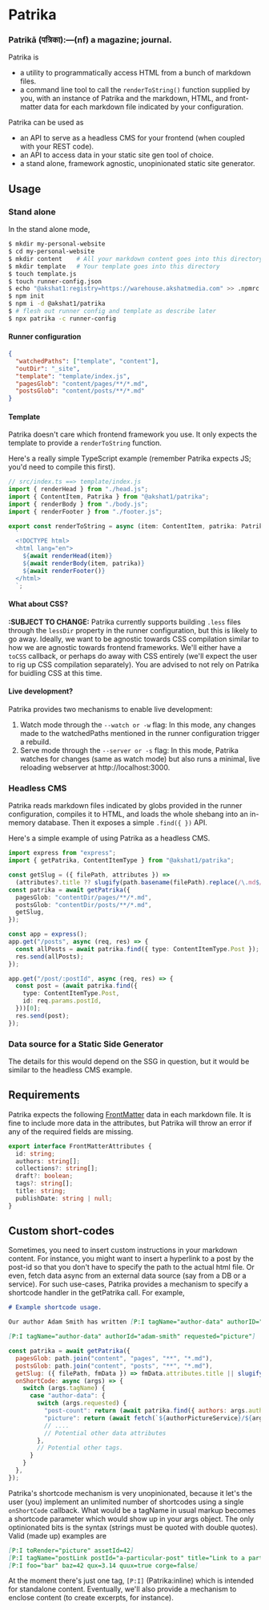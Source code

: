 # Patrika

### Patrikā (पत्रिका):—(nf) a magazine; journal.

Patrika is

- a utility to programmatically access HTML from a bunch of markdown files.
- a command line tool to call the `renderToString()` function supplied by you, with an instance of Patrika and the markdown, HTML, and front-matter data for each markdown file indicated by your configuration.

Patrika can be used as

- an API to serve as a headless CMS for your frontend (when coupled with your REST code).
- an API to access data in your static site gen tool of choice.
- a stand alone, framework agnostic, unopinionated static site generator.

## Usage

### Stand alone

In the stand alone mode,

```sh
$ mkdir my-personal-website
$ cd my-personal-website
$ mkdir content    # All your markdown content goes into this directory
$ mkdir template   # Your template goes into this directory
$ touch template.js
$ touch runner-config.json
$ echo "@akshat1:registry=https://warehouse.akshatmedia.com" >> .npmrc
$ npm init
$ npm i -d @akshat1/patrika
$ # flesh out runner config and template as describe later
$ npx patrika -c runner-config
```

#### Runner configuration

```json
{
  "watchedPaths": ["template", "content"],
  "outDir": "_site",
  "template": "template/index.js",
  "pagesGlob": "content/pages/**/*.md",
  "postsGlob": "content/posts/**/*.md"
}
```

#### Template

Patrika doesn't care which frontend framework you use. It only expects the template to provide a `renderToString` function.

Here's a really simple TypeScript example (remember Patrika expects JS; you'd need to compile this first).

```ts
// src/index.ts ==> template/index.js
import { renderHead } from "./head.js";
import { ContentItem, Patrika } from "@akshat1/patrika";
import { renderBody } from "./body.js";
import { renderFooter } from "./footer.js";

export const renderToString = async (item: ContentItem, patrika: Patrika) =>
  `
  <!DOCTYPE html>
  <html lang="en">
    ${await renderHead(item)}
    ${await renderBody(item, patrika)}
    ${await renderFooter()}
  </html>
  `;
```

#### What about CSS?

**:SUBJECT TO CHANGE:** Patrika currently supports building `.less` files through the `lessDir` property in the runner configuration, but this is likely to go away. Ideally, we want to be agnostic towards CSS compilation similar to how we are agnostic towards frontend frameworks. We'll either have a `toCSS` callback, or perhaps do away with CSS entirely (we'll expect the user to rig up CSS compilation separately). You are advised to not rely on Patrika for buidling CSS at this time.

#### Live development?

Patrika provides two mechanisms to enable live development:

1. Watch mode through the `--watch or -w` flag: In this mode, any changes made to the watchedPaths mentioned in the runner configuration trigger a rebuild.
2. Serve mode through the `--server or -s` flag: In this mode, Patrika watches for changes (same as watch mode) but also runs a minimal, live reloading webserver at http://localhost:3000.

### Headless CMS

Patrika reads markdown files indicated by globs provided in the runner configuration, compiles it to HTML, and loads the whole shebang into an in-memory database. Then it exposes a simple `.find({ })` API.

Here's a simple example of using Patrika as a headless CMS.

```ts
import express from "express";
import { getPatrika, ContentItemType } from "@akshat1/patrika";

const getSlug = ({ filePath, attributes }) =>
  (attributes?.title ?? slugify(path.basename(filePath).replace(/\.md$/, ""))).toLowerCase();
const patrika = await getPatrika({
  pagesGlob: "contentDir/pages/**/*.md",
  postsGlob: "contentDir/posts/**/*.md",
  getSlug,
});

const app = express();
app.get("/posts", async (req, res) => {
  const allPosts = await patrika.find({ type: ContentItemType.Post });
  res.send(allPosts);
});

app.get("/post/:postId", async (req, res) => {
  const post = (await patrika.find({
    type: ContentItemType.Post,
    id: req.params.postId,
  }))[0];
  res.send(post);
});
```

### Data source for a Static Side Generator

The details for this would depend on the SSG in question, but it would be similar to the headless CMS example.

## Requirements

Patrika expects the following [FrontMatter](https://frontmatter.codes/docs/markdown) data in each markdown file. It is fine to include more data in the attributes, but Patrika will throw an error if any of the required fields are missing.

```ts
export interface FrontMatterAttributes {
  id: string;
  authors: string[];
  collections?: string[];
  draft?: boolean;
  tags?: string[];
  title: string;
  publishDate: string | null;
}
```

## Custom short-codes

Sometimes, you need to insert custom instructions in your markdown content. For instance, you might want to insert a hyperlink to a post by the post-id so that you don't have to specify the path to the actual html file. Or even, fetch data async from an external data source (say from a DB or a service). For such use-cases, Patrika provides a mechanism to specify a shortcode handler in the getPatrika call. For example,

```markdown
# Example shortcode usage.

Our author Adam Smith has written [P:I tagName="author-data" authorID="adam-smith" requested="post-count"] posts. Here's his picture.

[P:I tagName="author-data" authorId="adam-smith" requested="picture"]
```

```js
const patrika = await getPatrika({
  pagesGlob: path.join("content", "pages", "**", "*.md"),
  postsGlob: path.join("content", "posts", "**", "*.md"),
  getSlug: ({ filePath, fmData }) => fmData.attributes.title || slugify(path.basename(filePath).replace(/\.md$/, "")),
  onShortCode: async (args) => {
    switch (args.tagName) {
      case "author-data": {
        switch (args.requested) {
          "post-count": return (await patrika.find({ authors: args.authorID }) ).length;
          "picture": return (await fetch(`${authorPictureService}/${args.authorID}`));
          // ....
          // Potential other data attributes
        },
        // Potential other tags.
      }
    }
  },
});
```

Patrika's shortcode mechanism is very unopinionated, because it let's the user (you) implement an unlimited number of shortcodes using a single `onShortCode` callback. What would be a tagName in usual markup becomes a shortcode parameter which would show up in your args object. The only optinionated bits is the syntax (strings must be quoted with double quotes). Valid (made up) examples are

```markdown
[P:I toRender="picture" assetId=42]
[P:I tagName="postLink postId="a-particular-post" title="Link to a particular post" text="Click here"]
[P:I foo="bar" baz=42 qux=3.14 quux=true corge=false]
```

At the moment there's just one tag, `[P:I]` (Patrika:inline) which is intended for standalone content. Eventually, we'll also provide a mechanism to enclose content (to create excerpts, for instance).
